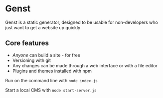 Genst
=====

Genst is a static generator, designed to be usable for non-developers who just want to get a website up quickly

Core features
-------------

* _Anyone_ can build a site - for free
* Versioning with git
* Any changes can be made through a web interface or with a file editor
* Plugins and themes installed with npm

Run on the command line with ```node index.js```

Start a local CMS with ```node start-server.js```
